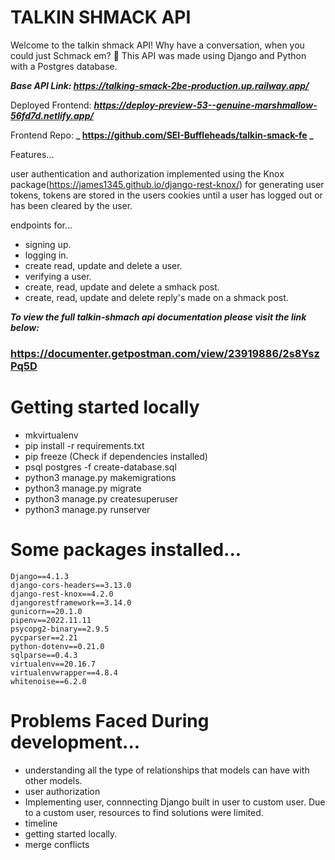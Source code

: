 # TALKIN SHMACK API

Welcome to the talkin shmack API! Why have a conversation, when you could just Schmack em? 👋
This API was made using Django and Python with a Postgres database.

**_Base API Link: https://talking-smack-2be-production.up.railway.app/_**

Deployed Frontend: ***https://deploy-preview-53--genuine-marshmallow-56fd7d.netlify.app/***

Frontend Repo: **_ https://github.com/SEI-Buffleheads/talkin-smack-fe _**

Features...

user authentication and authorization implemented using the Knox package(https://james1345.github.io/django-rest-knox/) for generating user tokens, tokens are stored in the users cookies until a user has logged out or has been cleared by the user.

endpoints for...

- signing up.
- logging in.
- create read, update and delete a user.
- verifying a user.
- create, read, update and delete a smhack post.
- create, read, update and delete reply's made on a shmack post.

**_To view the full talkin-shmach api documentation please visit the link below:_**

### https://documenter.getpostman.com/view/23919886/2s8YszPq5D

# Getting started locally

- mkvirtualenv <directory name>
- pip install -r requirements.txt
- pip freeze (Check if dependencies installed)
- psql postgres -f create-database.sql
- python3 manage.py makemigrations
- python3 manage.py migrate
- python3 manage.py createsuperuser
- python3 manage.py runserver

# Some packages installed...

```
Django==4.1.3
django-cors-headers==3.13.0
django-rest-knox==4.2.0
djangorestframework==3.14.0
gunicorn==20.1.0
pipenv==2022.11.11
psycopg2-binary==2.9.5
pycparser==2.21
python-dotenv==0.21.0
sqlparse==0.4.3
virtualenv==20.16.7
virtualenvwrapper==4.8.4
whitenoise==6.2.0
```

# Problems Faced During development...

- understanding all the type of relationships that models can have with other models.
- user authorization
- Implementing user, connnecting Django built in user to custom user. Due to a custom user, resources to find solutions were limited.
- timeline
- getting started locally.
- merge conflicts

